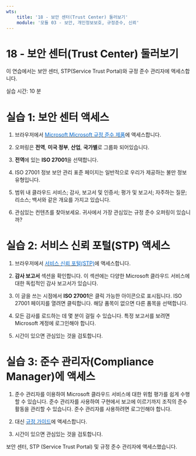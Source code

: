 ```yaml
---
wts:
    title: '18 - 보안 센터(Trust Center) 둘러보기'
    module: '모듈 03 - 보안, 개인정보보호, 규정준수, 신뢰'
---
```


# 18 - 보안 센터(Trust Center) 둘러보기

이 연습에서는 보안 센터, STP(Service Trust Portal)와 규정 준수 관리자에 액세스합니다.

실습 시간: 10 분

# 실습 1: 보안 센터 액세스

1. 브라우저에서 <a href="https://docs.microsoft.com/ko-kr/microsoft-365/compliance/offering-home/?wt.mc_id=AID2463800_QSG_SCL_361864&ocid=AID2463800_QSG_SCL_361864&utm_medium=Owned%20%26%20Operated&utm_campaign=FY20_APAC_Dev%20Community_CFT_Internal%20Social" target="_blank"><span style="color: #0066cc;" color="#0066cc">Microsoft Microsoft 규정 준수 제품</span></a>에 액세스합니다.

2. 오퍼링은 **전역**, **미국 정부**, **산업**, **국가별**로 그룹화 되어있습니다.

3. **전역**에 있는 **ISO 27001**을 선택합니다. 

4. ISO 27001 정보 보안 관리 표준 페이지는 일반적으로 우리가 제공하는 불만 정보 유형입니다.

5. 범위 내 클라우드 서비스; 감사, 보고서 및 인증서; 평가 및 보고서; 자주하는 질문; 리소스; 백서와 같은 개요를 가지고 있습니다.

6. 관심있는 컨텐츠를 찾아보세요. 귀사에서 가장 관심있는 규정 준수 오퍼링이 있습니까?

# 실습 2: 서비스 신뢰 포털(STP) 액세스

1. 브라우저에서 <a href="https://servicetrust.microsoft.com/?wt.mc_id=AID2463800_QSG_SCL_361864&ocid=AID2463800_QSG_SCL_361864&utm_medium=Owned%20%26%20Operated&utm_campaign=FY20_APAC_Dev%20Community_CFT_Internal%20Social" target="_blank"><span style="color: #0066cc;" color="#0066cc">서비스 신뢰 포털(STP)</span></a>에 액세스합니다.

2. **감사 보고서** 섹션을 확인합니다. 이 섹션에는 다양한 Microsoft 클라우드 서비스에 대한 독립적인 감사 보고서가 있습니다.

3. 이 글을 쓰는 시점에서 **ISO 27001**은 클릭 가능한 아이콘으로 표시됩니다. ISO 27001 페이지를 열려면 클릭합니다. 해당 품목이 없으면 다른 품목을 선택합니다.

4. 모든 감사를 로드하는 데 몇 분이 걸릴 수 있습니다. 특정 보고서를 보려면 Microsoft 계정에 로그인해야 합니다.

5. 시간이 있으면 관심있는 것을 검토합니다.

# 실습 3: 준수 관리자(Compliance Manager)에 액세스

1. 준수 관리자를 이용하여 Microsoft 클라우드 서비스에 대한 위험 평가를 쉽게 수행 할 수 있습니다. 준수 관리자를 사용하여 구현에서 보고에 이르기까지 조직의 준수 활동을 관리할 수 있습니다. 준수 관리자를 사용하려면 로그인해야 합니다.

2. 대신 <a href="https://servicetrust.microsoft.com/Documents/TrustDocuments/?wt.mc_id=AID2463800_QSG_SCL_361864&ocid=AID2463800_QSG_SCL_361864&utm_medium=Owned%20%26%20Operated&utm_campaign=FY20_APAC_Dev%20Community_CFT_Internal%20Social" target="_blank"><span style="color: #0066cc;" color="#0066cc">규정 가이드</span></a>에 액세스합니다.

3. 시간이 있으면 관심있는 것을 검토합니다.

보안 센터, STP (Service Trust Portal) 및 규정 준수 관리자에 액세스했습니다.
